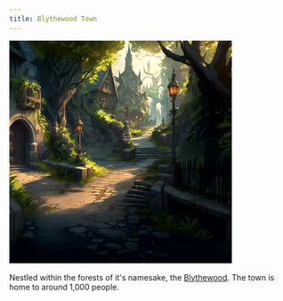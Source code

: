 ```yaml
---
title: Blythewood Town
---
```


![Blythewood Town on a sunny day](./img/sunny-blythewood.jpg)

Nestled within the forests of it's namesake, the [Blythewood](../blythewood.md). The town is home to around 1,000 people.